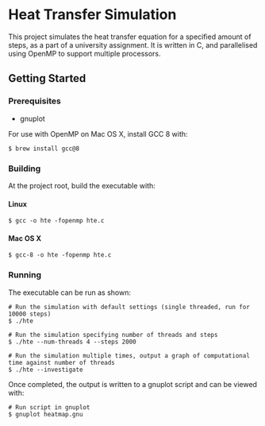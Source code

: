 # Heat Transfer Simulation

<p>
This project simulates the heat transfer equation for a specified amount of steps, as a part of a university assignment.
It is written in C, and parallelised using OpenMP to support multiple processors.
</p>

## Getting Started

### Prerequisites

<ul>
<li>gnuplot</li>
</ul>

<p>
For use with OpenMP on Mac OS X, install GCC 8 with:
</p>

```
$ brew install gcc@8
```

### Building

<p>
At the project root, build the executable with:
</p>

#### Linux

```
$ gcc -o hte -fopenmp hte.c
```

#### Mac OS X

```
$ gcc-8 -o hte -fopenmp hte.c
```

### Running

<p>
The executable can be run as shown:
</p>

```
# Run the simulation with default settings (single threaded, run for 10000 steps)
$ ./hte

# Run the simulation specifying number of threads and steps
$ ./hte --num-threads 4 --steps 2000

# Run the simulation multiple times, output a graph of computational time against number of threads
$ ./hte --investigate
```

<p>
Once completed, the output is written to a gnuplot script and can be viewed with:
</p>

```
# Run script in gnuplot
$ gnuplot heatmap.gnu
```
